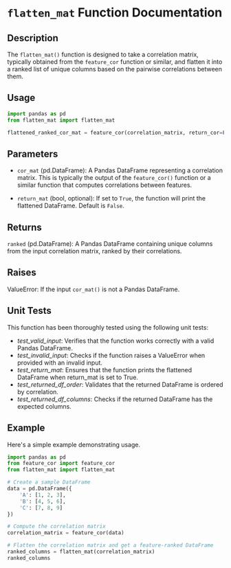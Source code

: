 # `flatten_mat` Function Documentation

## Description

The `flatten_mat()` function is designed to take a correlation matrix, typically obtained from the `feature_cor` function or similar, and flatten it into a ranked list of unique columns based on the pairwise correlations between them.

## Usage

```python
import pandas as pd
from flatten_mat import flatten_mat

flattened_ranked_cor_mat = feature_cor(correlation_matrix, return_cor=False)
```

## Parameters

- `cor_mat` (pd.DataFrame): A Pandas DataFrame representing a correlation matrix. This is typically the output of the `feature_cor()` function or a similar function that computes correlations between features.

- `return_mat` (bool, optional): If set to `True`, the function will print the flattened DataFrame. Default is `False`.

## Returns

`ranked` (pd.DataFrame): A Pandas DataFrame containing unique columns from the input correlation matrix, ranked by their correlations.

## Raises

ValueError: If the input `cor_mat()` is not a Pandas DataFrame.

## Unit Tests

This function has been thoroughly tested using the following unit tests:

- *test_valid_input*: Verifies that the function works correctly with a valid Pandas DataFrame.
- *test_invalid_input*: Checks if the function raises a ValueError when provided with an invalid input.
- *test_return_mat*: Ensures that the function prints the flattened DataFrame when return_mat is set to True.
- *test_returned_df_order*: Validates that the returned DataFrame is ordered by correlation.
- *test_returned_df_columns*: Checks if the returned DataFrame has the expected columns.

## Example

Here's a simple example demonstrating usage.

```python
import pandas as pd
from feature_cor import feature_cor
from flatten_mat import flatten_mat

# Create a sample DataFrame
data = pd.DataFrame({
    'A': [1, 2, 3],
    'B': [4, 5, 6],
    'C': [7, 8, 9]
})

# Compute the correlation matrix
correlation_matrix = feature_cor(data)

# Flatten the correlation matrix and get a feature-ranked DataFrame
ranked_columns = flatten_mat(correlation_matrix)
ranked_columns
```
